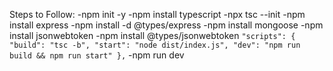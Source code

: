 Steps to Follow:
 -npm init -y
 -npm install typescript
 -npx tsc --init
 -npm install express
 -npm install -d @types/express
 -npm install mongoose
 -npm install jsonwebtoken
 -npm install @types/jsonwebtoken
 ` "scripts": {
    "build": "tsc -b",
    "start": "node dist/index.js",
    "dev": "npm run build && npm run start"
  }, `
  -npm run dev
